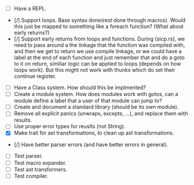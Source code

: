 - [ ] Have a REPL.
- [/] Support loops.
Base syntax done(rest done through macros).
Would this just be mapped to something like a foreach function? (What about early returns?)
- [/] Support early returns from loops and functions.
During (sicp.rs), we need to pass around a the linkage that the function was compiled with, and then we get to return we use compile linkage, or we could have a label at the end of each function and just remember that and do a goto to it on return, similiar logic can be applied to loops (depends on how loops work).
But this might not work with thunks which do set their continue register.
- [ ] Have a Class system.
How should this be implmented?
- [ ] Create a module system.
How does modules work with gotos, can a module define a label that a user of that module can jump to?
- [ ] Create and document a standard library (should be its own module).
- [ ] Remove all explicit panics (unwraps, excepts, ...), and replace them with results.
- [ ] Use proper error types for reuslts (not String).
- [x] Make trait for ast transformations, to clean up ast transformations.
- [/] Have better parser errors (and have better errors in general).
- [ ] Test parser.
- [ ] Test macro expander.
- [ ] Test ast transformers.
- [ ] Test compiler.
